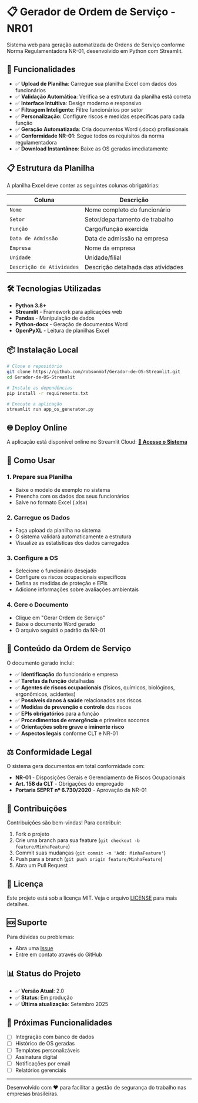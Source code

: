 # 📋 Gerador de Ordem de Serviço - NR01

Sistema web para geração automatizada de Ordens de Serviço conforme Norma Regulamentadora NR-01, desenvolvido em Python com Streamlit.

## 🚀 Funcionalidades

- ✅ **Upload de Planilha**: Carregue sua planilha Excel com dados dos funcionários
- ✅ **Validação Automática**: Verifica se a estrutura da planilha está correta
- ✅ **Interface Intuitiva**: Design moderno e responsivo
- ✅ **Filtragem Inteligente**: Filtre funcionários por setor
- ✅ **Personalização**: Configure riscos e medidas específicas para cada função
- ✅ **Geração Automatizada**: Cria documentos Word (.docx) profissionais
- ✅ **Conformidade NR-01**: Segue todos os requisitos da norma regulamentadora
- ✅ **Download Instantâneo**: Baixe as OS geradas imediatamente

## 📋 Estrutura da Planilha

A planilha Excel deve conter as seguintes colunas obrigatórias:

| Coluna | Descrição |
|--------|-----------|
| `Nome` | Nome completo do funcionário |
| `Setor` | Setor/departamento de trabalho |
| `Função` | Cargo/função exercida |
| `Data de Admissão` | Data de admissão na empresa |
| `Empresa` | Nome da empresa |
| `Unidade` | Unidade/filial |
| `Descrição de Atividades` | Descrição detalhada das atividades |

## 🛠️ Tecnologias Utilizadas

- **Python 3.8+**
- **Streamlit** - Framework para aplicações web
- **Pandas** - Manipulação de dados
- **Python-docx** - Geração de documentos Word
- **OpenPyXL** - Leitura de planilhas Excel

## 📦 Instalação Local

```bash
# Clone o repositório
git clone https://github.com/robsonmbf/Gerador-de-OS-Streamlit.git
cd Gerador-de-OS-Streamlit

# Instale as dependências
pip install -r requirements.txt

# Execute a aplicação
streamlit run app_os_generator.py
```

## 🌐 Deploy Online

A aplicação está disponível online no Streamlit Cloud:
**[🔗 Acesse o Sistema](https://gerador-os.streamlit.app)**

## 📖 Como Usar

### 1. Prepare sua Planilha
- Baixe o modelo de exemplo no sistema
- Preencha com os dados dos seus funcionários
- Salve no formato Excel (.xlsx)

### 2. Carregue os Dados
- Faça upload da planilha no sistema
- O sistema validará automaticamente a estrutura
- Visualize as estatísticas dos dados carregados

### 3. Configure a OS
- Selecione o funcionário desejado
- Configure os riscos ocupacionais específicos
- Defina as medidas de proteção e EPIs
- Adicione informações sobre avaliações ambientais

### 4. Gere o Documento
- Clique em "Gerar Ordem de Serviço"
- Baixe o documento Word gerado
- O arquivo seguirá o padrão da NR-01

## 📄 Conteúdo da Ordem de Serviço

O documento gerado inclui:

- ✅ **Identificação** do funcionário e empresa
- ✅ **Tarefas da função** detalhadas
- ✅ **Agentes de riscos ocupacionais** (físicos, químicos, biológicos, ergonômicos, acidentes)
- ✅ **Possíveis danos à saúde** relacionados aos riscos
- ✅ **Medidas de prevenção e controle** dos riscos
- ✅ **EPIs obrigatórios** para a função
- ✅ **Procedimentos de emergência** e primeiros socorros
- ✅ **Orientações sobre grave e iminente risco**
- ✅ **Aspectos legais** conforme CLT e NR-01

## ⚖️ Conformidade Legal

O sistema gera documentos em total conformidade com:
- **NR-01** - Disposições Gerais e Gerenciamento de Riscos Ocupacionais
- **Art. 158 da CLT** - Obrigações do empregado
- **Portaria SEPRT nº 6.730/2020** - Aprovação da NR-01

## 🤝 Contribuições

Contribuições são bem-vindas! Para contribuir:

1. Fork o projeto
2. Crie uma branch para sua feature (`git checkout -b feature/MinhaFeature`)
3. Commit suas mudanças (`git commit -m 'Add: MinhaFeature'`)
4. Push para a branch (`git push origin feature/MinhaFeature`)
5. Abra um Pull Request

## 📝 Licença

Este projeto está sob a licença MIT. Veja o arquivo [LICENSE](LICENSE) para mais detalhes.

## 🆘 Suporte

Para dúvidas ou problemas:
- Abra uma [Issue](https://github.com/robsonmbf/Gerador-de-OS-Streamlit/issues)
- Entre em contato através do GitHub

## 📊 Status do Projeto

- ✅ **Versão Atual**: 2.0
- ✅ **Status**: Em produção
- ✅ **Última atualização**: Setembro 2025

## 🔄 Próximas Funcionalidades

- [ ] Integração com banco de dados
- [ ] Histórico de OS geradas  
- [ ] Templates personalizáveis
- [ ] Assinatura digital
- [ ] Notificações por email
- [ ] Relatórios gerenciais

---

Desenvolvido com ❤️ para facilitar a gestão de segurança do trabalho nas empresas brasileiras.